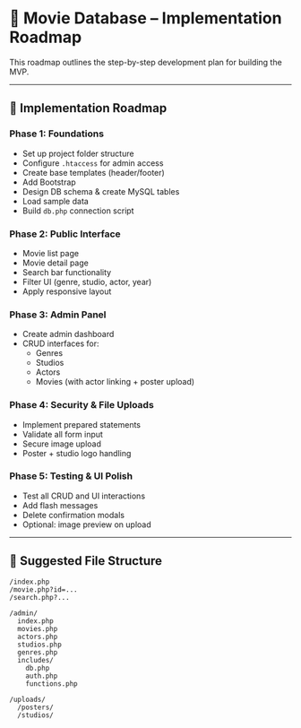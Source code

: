 # 🧭 Movie Database – Implementation Roadmap

This roadmap outlines the step-by-step development plan for building the MVP.

---

## 🧭 Implementation Roadmap

### Phase 1: Foundations
* Set up project folder structure
* Configure `.htaccess` for admin access
* Create base templates (header/footer)
* Add Bootstrap
* Design DB schema & create MySQL tables
* Load sample data
* Build `db.php` connection script

### Phase 2: Public Interface
* Movie list page
* Movie detail page
* Search bar functionality
* Filter UI (genre, studio, actor, year)
* Apply responsive layout

### Phase 3: Admin Panel
* Create admin dashboard
* CRUD interfaces for:
  * Genres
  * Studios
  * Actors
  * Movies (with actor linking + poster upload)

### Phase 4: Security & File Uploads
* Implement prepared statements
* Validate all form input
* Secure image upload
* Poster + studio logo handling

### Phase 5: Testing & UI Polish
* Test all CRUD and UI interactions
* Add flash messages
* Delete confirmation modals
* Optional: image preview on upload

---

## 📁 Suggested File Structure

```
/index.php
/movie.php?id=...
/search.php?...

/admin/
  index.php
  movies.php
  actors.php
  studios.php
  genres.php
  includes/
    db.php
    auth.php
    functions.php

/uploads/
  /posters/
  /studios/
```
